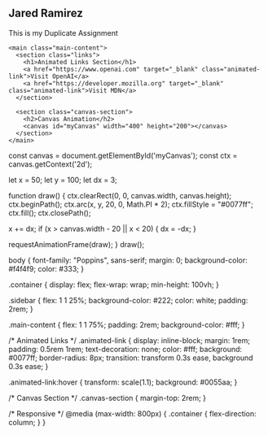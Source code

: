 <!DOCTYPE html>
<html lang="en">
<head>
  <meta charset="UTF-8">
  <meta name="viewport" content="width=device-width, initial-scale=1.0">
  <title>Duplicate Assignment - Jared Ramirez</title>
  <link rel="stylesheet" href="styles.css">
</head>
<body>
  <div class="container">
    <aside class="sidebar">
      <h2>Jared Ramirez</h2>
      <p>This is my Duplicate Assignment</p>
    </aside>

    <main class="main-content">
      <section class="links">
        <h1>Animated Links Section</h1>
        <a href="https://www.openai.com" target="_blank" class="animated-link">Visit OpenAI</a>
        <a href="https://developer.mozilla.org" target="_blank" class="animated-link">Visit MDN</a>
      </section>

      <section class="canvas-section">
        <h2>Canvas Animation</h2>
        <canvas id="myCanvas" width="400" height="200"></canvas>
      </section>
    </main>
  </div>
  <script src="script.js"></script>
</body>
</html>


const canvas = document.getElementById('myCanvas');
const ctx = canvas.getContext('2d');

let x = 50;
let y = 100;
let dx = 3;

function draw() {
  ctx.clearRect(0, 0, canvas.width, canvas.height);
  ctx.beginPath();
  ctx.arc(x, y, 20, 0, Math.PI * 2);
  ctx.fillStyle = "#0077ff";
  ctx.fill();
  ctx.closePath();

  x += dx;
  if (x > canvas.width - 20 || x < 20) {
    dx = -dx;
  }

  requestAnimationFrame(draw);
}
draw();




body {
  font-family: "Poppins", sans-serif;
  margin: 0;
  background-color: #f4f4f9;
  color: #333;
}

.container {
  display: flex;
  flex-wrap: wrap;
  min-height: 100vh;
}

.sidebar {
  flex: 1 1 25%;
  background-color: #222;
  color: white;
  padding: 2rem;
}

.main-content {
  flex: 1 1 75%;
  padding: 2rem;
  background-color: #fff;
}

/* Animated Links */
.animated-link {
  display: inline-block;
  margin: 1rem;
  padding: 0.5rem 1rem;
  text-decoration: none;
  color: #fff;
  background: #0077ff;
  border-radius: 8px;
  transition: transform 0.3s ease, background 0.3s ease;
}

.animated-link:hover {
  transform: scale(1.1);
  background: #0055aa;
}

/* Canvas Section */
.canvas-section {
  margin-top: 2rem;
}

/* Responsive */
@media (max-width: 800px) {
  .container {
    flex-direction: column;
  }
}

